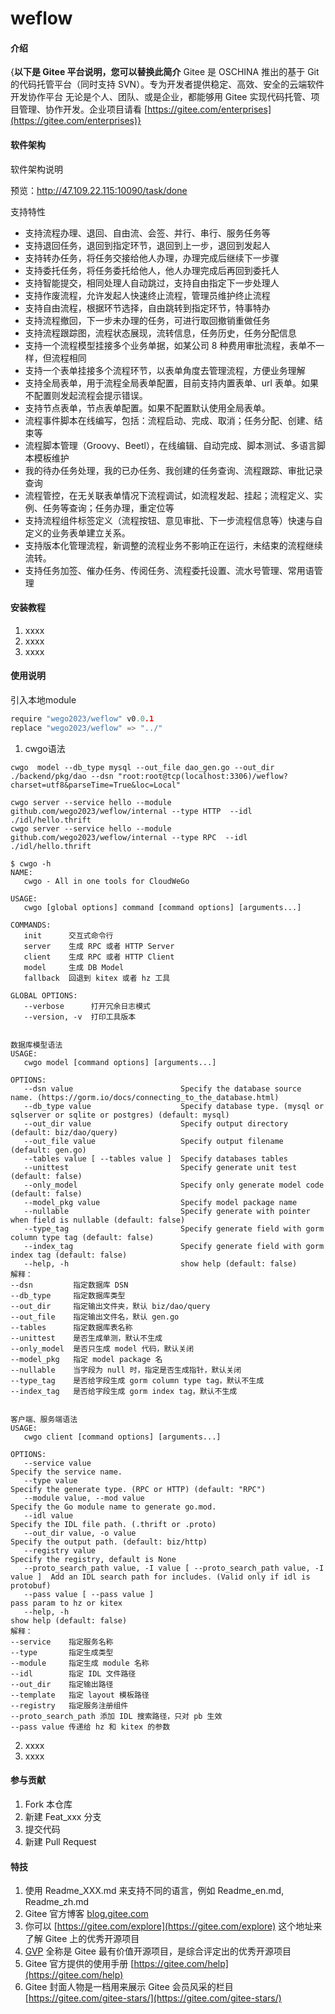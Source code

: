 # weflow

#### 介绍
{**以下是 Gitee 平台说明，您可以替换此简介**
Gitee 是 OSCHINA 推出的基于 Git 的代码托管平台（同时支持 SVN）。专为开发者提供稳定、高效、安全的云端软件开发协作平台
无论是个人、团队、或是企业，都能够用 Gitee 实现代码托管、项目管理、协作开发。企业项目请看 [https://gitee.com/enterprises](https://gitee.com/enterprises)}

#### 软件架构
软件架构说明

预览：http://47.109.22.115:10090/task/done

支持特性
- 支持流程办理、退回、自由流、会签、并行、串行、服务任务等
- 支持退回任务，退回到指定环节，退回到上一步，退回到发起人
- 支持转办任务，将任务交接给他人办理，办理完成后继续下一步骤
- 支持委托任务，将任务委托给他人，他人办理完成后再回到委托人
- 支持智能提交，相同处理人自动跳过，支持自由指定下一步处理人
- 支持作废流程，允许发起人快速终止流程，管理员维护终止流程
- 支持自由流程，根据环节选择，自由跳转到指定环节，特事特办
- 支持流程撤回，下一步未办理的任务，可进行取回撤销重做任务
- 支持流程跟踪图，流程状态展现，流转信息，任务历史，任务分配信息
- 支持一个流程模型挂接多个业务单据，如某公司 8 种费用审批流程，表单不一样，但流程相同
- 支持一个表单挂接多个流程环节，以表单角度去管理流程，方便业务理解
- 支持全局表单，用于流程全局表单配置，目前支持内置表单、url 表单。如果不配置则发起流程会提示错误。
- 支持节点表单，节点表单配置。如果不配置默认使用全局表单。
- 流程事件脚本在线编写，包括：流程启动、完成、取消；任务分配、创建、结束等
- 流程脚本管理（Groovy、Beetl），在线编辑、自动完成、脚本测试、多语言脚本模板维护
- 我的待办任务处理，我的已办任务、我创建的任务查询、流程跟踪、审批记录查询
- 流程管控，在无关联表单情况下流程调试，如流程发起、挂起；流程定义、实例、任务等查询；任务办理，重定位等
- 支持流程组件标签定义（流程按钮、意见审批、下一步流程信息等）快速与自定义的业务表单建立关系。
- 支持版本化管理流程，新调整的流程业务不影响正在运行，未结束的流程继续流转。
- 支持任务加签、催办任务、传阅任务、流程委托设置、流水号管理、常用语管理

#### 安装教程

1.  xxxx
2.  xxxx
3.  xxxx

#### 使用说明

引入本地module
```go
require "wego2023/weflow" v0.0.1
replace "wego2023/weflow" => "../"
```

1.  cwgo语法
```shell
cwgo  model --db_type mysql --out_file dao_gen.go --out_dir ./backend/pkg/dao --dsn "root:root@tcp(localhost:3306)/weflow?charset=utf8&parseTime=True&loc=Local"

cwgo server --service hello --module github.com/wego2023/weflow/internal --type HTTP  --idl ./idl/hello.thrift
cwgo server --service hello --module github.com/wego2023/weflow/internal --type RPC  --idl ./idl/hello.thrift
```

```shell
$ cwgo -h
NAME:
   cwgo - All in one tools for CloudWeGo

USAGE:
   cwgo [global options] command [command options] [arguments...]

COMMANDS:
   init      交互式命令行
   server    生成 RPC 或者 HTTP Server
   client    生成 RPC 或者 HTTP Client
   model     生成 DB Model
   fallback  回退到 kitex 或者 hz 工具

GLOBAL OPTIONS:
   --verbose      打开冗余日志模式
   --version, -v  打印工具版本


数据库模型语法
USAGE:
   cwgo model [command options] [arguments...]

OPTIONS:
   --dsn value                        Specify the database source name. (https://gorm.io/docs/connecting_to_the_database.html)
   --db_type value                    Specify database type. (mysql or sqlserver or sqlite or postgres) (default: mysql)
   --out_dir value                    Specify output directory (default: biz/dao/query)
   --out_file value                   Specify output filename (default: gen.go)
   --tables value [ --tables value ]  Specify databases tables
   --unittest                         Specify generate unit test (default: false)
   --only_model                       Specify only generate model code (default: false)
   --model_pkg value                  Specify model package name
   --nullable                         Specify generate with pointer when field is nullable (default: false)
   --type_tag                         Specify generate field with gorm column type tag (default: false)
   --index_tag                        Specify generate field with gorm index tag (default: false)
   --help, -h                         show help (default: false)
解释：
--dsn         指定数据库 DSN
--db_type     指定数据库类型
--out_dir     指定输出文件夹，默认 biz/dao/query
--out_file    指定输出文件名，默认 gen.go
--tables      指定数据库表名称
--unittest    是否生成单测，默认不生成
--only_model  是否只生成 model 代码，默认关闭
--model_pkg   指定 model package 名
--nullable    当字段为 null 时，指定是否生成指针，默认关闭
--type_tag    是否给字段生成 gorm column type tag，默认不生成  
--index_tag   是否给字段生成 gorm index tag，默认不生成  

 
客户端、服务端语法
USAGE:
   cwgo client [command options] [arguments...]

OPTIONS:
   --service value                                                              Specify the service name.
   --type value                                                                 Specify the generate type. (RPC or HTTP) (default: "RPC")
   --module value, --mod value                                                  Specify the Go module name to generate go.mod.
   --idl value                                                                  Specify the IDL file path. (.thrift or .proto)
   --out_dir value, -o value                                                    Specify the output path. (default: biz/http)
   --registry value                                                             Specify the registry, default is None
   --proto_search_path value, -I value [ --proto_search_path value, -I value ]  Add an IDL search path for includes. (Valid only if idl is protobuf)
   --pass value [ --pass value ]                                                pass param to hz or kitex
   --help, -h                                                                   show help (default: false)
解释：
--service    指定服务名称
--type       指定生成类型
--module     指定生成 module 名称
--idl        指定 IDL 文件路径
--out_dir    指定输出路径
--template   指定 layout 模板路径
--registry   指定服务注册组件
--proto_search_path 添加 IDL 搜索路径，只对 pb 生效
--pass value 传递给 hz 和 kitex 的参数

```

2.  xxxx
3.  xxxx

#### 参与贡献

1.  Fork 本仓库
2.  新建 Feat_xxx 分支
3.  提交代码
4.  新建 Pull Request


#### 特技

1.  使用 Readme\_XXX.md 来支持不同的语言，例如 Readme\_en.md, Readme\_zh.md
2.  Gitee 官方博客 [blog.gitee.com](https://blog.gitee.com)
3.  你可以 [https://gitee.com/explore](https://gitee.com/explore) 这个地址来了解 Gitee 上的优秀开源项目
4.  [GVP](https://gitee.com/gvp) 全称是 Gitee 最有价值开源项目，是综合评定出的优秀开源项目
5.  Gitee 官方提供的使用手册 [https://gitee.com/help](https://gitee.com/help)
6.  Gitee 封面人物是一档用来展示 Gitee 会员风采的栏目 [https://gitee.com/gitee-stars/](https://gitee.com/gitee-stars/)
